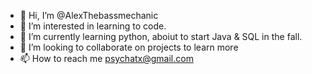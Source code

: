 - 👋 Hi, I’m @AlexThebassmechanic
- 👀 I’m interested in learning to code.
- 🌱 I’m currently learning python, aboiut to start Java & SQL in the fall.
- 💞️ I’m looking to collaborate on projects to learn more
- 📫 How to reach me psychatx@gmail.com

<!---
AlexThebassmechanic/AlexThebassmechanic is a ✨ special ✨ repository because its `README.md` (this file) appears on your GitHub profile.
You can click the Preview link to take a look at your changes.
--->
